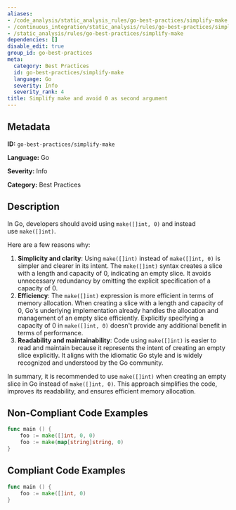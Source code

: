 ```yaml
---
aliases:
- /code_analysis/static_analysis_rules/go-best-practices/simplify-make
- /continuous_integration/static_analysis/rules/go-best-practices/simplify-make
- /static_analysis/rules/go-best-practices/simplify-make
dependencies: []
disable_edit: true
group_id: go-best-practices
meta:
  category: Best Practices
  id: go-best-practices/simplify-make
  language: Go
  severity: Info
  severity_rank: 4
title: Simplify make and avoid 0 as second argument
---
```

<!--  SOURCED FROM https://github.com/DataDog/datadog-static-analyzer-rule-docs -->


## Metadata
**ID:** `go-best-practices/simplify-make`

**Language:** Go

**Severity:** Info

**Category:** Best Practices

## Description
In Go, developers should avoid using `make([]int, 0)` and instead use `make([]int)`. 
	
Here are a few reasons why:

1.  **Simplicity and clarity**: Using `make([]int)` instead of `make([]int, 0)` is simpler and clearer in its intent. The `make([]int)` syntax creates a slice with a length and capacity of 0, indicating an empty slice. It avoids unnecessary redundancy by omitting the explicit specification of a capacity of 0.
2.  **Efficiency**: The `make([]int)` expression is more efficient in terms of memory allocation. When creating a slice with a length and capacity of 0, Go's underlying implementation already handles the allocation and management of an empty slice efficiently. Explicitly specifying a capacity of 0 in `make([]int, 0)` doesn't provide any additional benefit in terms of performance.
3.  **Readability and maintainability**: Code using `make([]int)` is easier to read and maintain because it represents the intent of creating an empty slice explicitly. It aligns with the idiomatic Go style and is widely recognized and understood by the Go community.

In summary, it is recommended to use `make([]int)` when creating an empty slice in Go instead of `make([]int, 0)`. This approach simplifies the code, improves its readability, and ensures efficient memory allocation.


## Non-Compliant Code Examples
```go
func main () {
    foo := make([]int, 0, 0)
    foo := make(map[string]string, 0)
}
```

## Compliant Code Examples
```go
func main () {
    foo := make([]int, 0)
}
```
